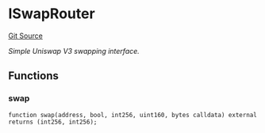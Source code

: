# ISwapRouter
[Git Source](https://github.com/NaniDAO/ie/blob/0b0749cff67e97744a0dff4a7a94d72f73ddcbd4/src/IE.sol)

*Simple Uniswap V3 swapping interface.*


## Functions
### swap


```solidity
function swap(address, bool, int256, uint160, bytes calldata) external returns (int256, int256);
```

